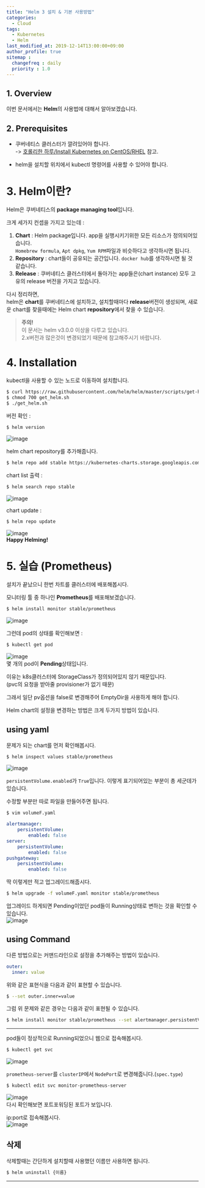 ```yaml
---
title: "Helm 3 설치 & 기본 사용방법"
categories: 
  - Cloud
tags:
  - Kubernetes
  - Helm
last_modified_at: 2019-12-14T13:00:00+09:00
author_profile: true
sitemap :
  changefreq : daily
  priority : 1.0
---
```


## 1. Overview
이번 문서에서는 **Helm**의 사용법에 대해서 알아보겠습니다.

## 2. Prerequisites
- 쿠버네티스 클러스터가 깔려있어야 합니다.  
-> [호롤리한 하루/Install Kubernetes on CentOS/RHEL](https://gruuuuu.github.io/container/k8s-install/) 참고.

- helm을 설치할 위치에서 kubectl 명령어를 사용할 수 있어야 합니다.  

# 3. Helm이란?
Helm은 쿠버네티스의 **package managing tool**입니다.  

크게 세가지 컨셉을 가지고 있는데 :  
1. **Chart** : Helm package입니다. app을 실행시키기위한 모든 리소스가 정의되어있습니다.  
`Homebrew formula`, `Apt dpkg`, `Yum RPM`파일과 비슷하다고 생각하시면 됩니다.  
2. **Repository** : chart들이 공유되는 공간입니다. `docker hub`를 생각하시면 될 것 같습니다.  
3. **Release** : 쿠버네티스 클러스터에서 돌아가는 app들은(chart instance) 모두 고유의 release 버전을 가지고 있습니다.  

다시 정리하면,  
helm은 **chart**를 쿠버네티스에 설치하고, 설치할때마다 **release**버전이 생성되며, 새로운 chart를 찾을때에는 Helm chart **repository**에서 찾을 수 있습니다.  

>**주의!**  
>이 문서는 helm v3.0.0 이상을 다루고 있습니다.  
>2.x버전과 많은것이 변경되었기 때문에 참고해주시기 바랍니다.  

# 4. Installation
kubectl을 사용할 수 있는 노드로 이동하여 설치합니다.  
~~~sh
$ curl https://raw.githubusercontent.com/helm/helm/master/scripts/get-helm-3 > get_helm.sh
$ chmod 700 get_helm.sh
$ ./get_helm.sh
~~~

버전 확인 :  
~~~sh
$ helm version
~~~
![image](https://user-images.githubusercontent.com/15958325/70848110-26aa6500-1eb0-11ea-8da2-2ccaa9dc4ba2.png)  

helm chart repository를 추가해줍니다.  
~~~sh
$ helm repo add stable https://kubernetes-charts.storage.googleapis.com/
~~~

chart list 출력 :  
~~~sh
$ helm search repo stable
~~~
![image](https://user-images.githubusercontent.com/15958325/70848132-4e013200-1eb0-11ea-930c-1346603d48b1.png)  

chart update :  
~~~sh
$ helm repo update
~~~
![image](https://user-images.githubusercontent.com/15958325/70848135-5e191180-1eb0-11ea-9119-625b7decb370.png)  
**Happy Helming!**


# 5. 실습 (Prometheus)
설치가 끝났으니 한번 차트를 클러스터에 배포해봅시다.  

모니터링 툴 중 하나인 **Prometheus**를 배포해보겠습니다.  

~~~sh
$ helm install monitor stable/prometheus
~~~
![image](https://user-images.githubusercontent.com/15958325/70848161-ab957e80-1eb0-11ea-85fb-c25b5aee1c71.png)  

그런데 pod의 상태를 확인해보면 :  
~~~sh
$ kubectl get pod
~~~
![image](https://user-images.githubusercontent.com/15958325/70848166-ccf66a80-1eb0-11ea-8ad7-777e2acfb25e.png)  
몇 개의 pod이 **Pending**상태입니다.  

이유는 k8s클러스터에 StorageClass가 정의되어있지 않기 때문입니다.  
(pvc의 요청을 받아줄 provisioner가 없기 때문)  

그래서 일단 pv옵션을 false로 변경해주어 EmptyDir을 사용하게 해야 합니다.  

Helm chart의 설정을 변경하는 방법은 크게 두가지 방법이 있습니다.   
## using yaml
문제가 되는 chart를 먼저 확인해봅시다.  
~~~sh
$ helm inspect values stable/prometheus
~~~
![image](https://user-images.githubusercontent.com/15958325/70848197-3bd3c380-1eb1-11ea-9ccb-818be92e6318.png)  

`persistentVolume.enabled`가 `True`입니다. 이렇게 표기되어있는 부분이 총 세군데가 있습니다.  

수정할 부분만 따로 파일을 만들어주면 됩니다.  

~~~sh
$ vim volumeF.yaml
~~~
~~~yaml
alertmanager:
    persistentVolume:
        enabled: false
server:  
    persistentVolume:
        enabled: false
pushgateway: 
    persistentVolume:
        enabled: false
~~~

딱 이렇게만 적고 업그레이드해줍시다.  

~~~sh
$ helm upgrade -f volumeF.yaml monitor stable/prometheus
~~~

업그레이드 하게되면 Pending이었던 pod들이 Running상태로 변하는 것을 확인할 수 있습니다.  
![image](https://user-images.githubusercontent.com/15958325/70848257-e4822300-1eb1-11ea-8cb5-3f9e9ac6365b.png)  

## using Command
다른 방법으로는 커맨드라인으로 설정을 추가해주는 방법이 있습니다.  

~~~yaml
outer:
  inner: value
~~~
위와 같은 표현식을 다음과 같이 표현할 수 있습니다.  
~~~sh
$ --set outer.inner=value
~~~

그럼 위 문제와 같은 경우는 다음과 같이 표현될 수 있습니다.  
~~~sh
$ helm install monitor stable/prometheus --set alertmanager.persistentVolume.enabled=false --set server.persistentVolume.enabled=false --set pushgateway.persistentVolume.enabled=false
~~~

----
pod들이 정상적으로 Running되었으니 웹으로 접속해봅시다.  

~~~sh
$ kubectl get svc
~~~
![image](https://user-images.githubusercontent.com/15958325/70848280-66724c00-1eb2-11ea-8bee-1d95daed1d7f.png)  

`prometheus-server`를 `clusterIP`에서 `NodePort`로 변경해줍니다.(`spec.type`)
~~~sh
$ kubectl edit svc monitor-prometheus-server
~~~

![image](https://user-images.githubusercontent.com/15958325/70848299-bfda7b00-1eb2-11ea-9ed6-441b0f362dbc.png)  
다시 확인해보면 포트포워딩된 포트가 보입니다.  

ip:port로 접속해봅시다.  
![image](https://user-images.githubusercontent.com/15958325/70848302-d1238780-1eb2-11ea-88bf-3b6aaf36526c.png)  


## 삭제
삭제할때는 간단하게 설치할때 사용했던 이름만 사용하면 됩니다.  
~~~sh
$ helm uninstall {이름}
~~~

----
